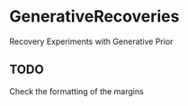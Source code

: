 # GenerativeRecoveries
Recovery Experiments with Generative Prior

## TODO
Check the formatting of the margins